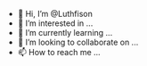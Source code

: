 - 👋 Hi, I’m @Luthfison
- 👀 I’m interested in ...
- 🌱 I’m currently learning ...
- 💞️ I’m looking to collaborate on ...
- 📫 How to reach me ...

<!---
Luthfison/Luthfison is a ✨ special ✨ repository because its `README.md` (this file) appears on your GitHub profile.
You can click the Preview link to take a look at your changes.
--->
